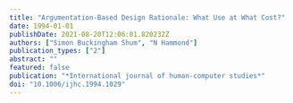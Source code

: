 ```yaml
---
title: "Argumentation-Based Design Rationale: What Use at What Cost?"
date: 1994-01-01
publishDate: 2021-08-20T12:06:01.820232Z
authors: ["Simon Buckingham Shum", "N Hammond"]
publication_types: ["2"]
abstract: ""
featured: false
publication: "*International journal of human-computer studies*"
doi: "10.1006/ijhc.1994.1029"
---
```


